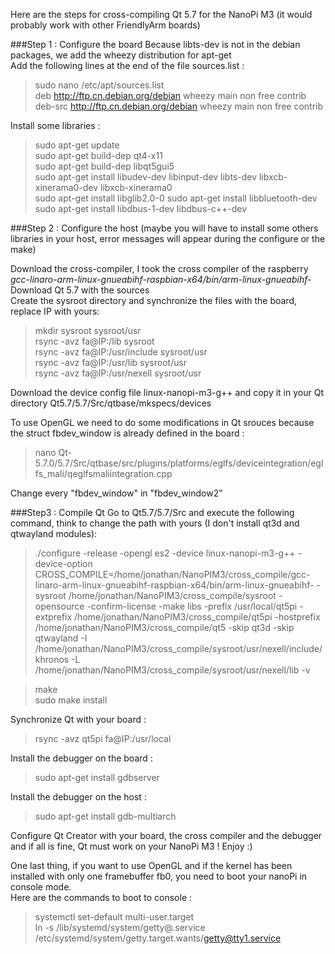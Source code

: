 Here are the steps for cross-compiling Qt 5.7 for the NanoPi M3 (it would probably work with other FriendlyArm boards) 

###Step 1 : Configure the board 
Because libts-dev is not in the debian packages, we add the wheezy distribution for apt-get   
Add the following lines at the end of the file sources.list :       
> sudo nano /etc/apt/sources.list  
> deb http://ftp.cn.debian.org/debian wheezy main non free contrib  
> deb-src http://ftp.cn.debian.org/debian wheezy main non free contrib 

Install some libraries : 
> sudo apt-get update  
> sudo apt-get build-dep qt4-x11  
> sudo apt-get build-dep libqt5gui5  
> sudo apt-get install libudev-dev libinput-dev libts-dev libxcb-xinerama0-dev libxcb-xinerama0  
> sudo apt-get install libglib2.0-0 
> sudo apt-get install libbluetooth-dev   
> sudo apt-get install libdbus-1-dev libdbus-c++-dev  

###Step 2 : Configure the host 
(maybe you will have to install some others libraries in your host, error messages will appear during the configure or the make)  

Download the cross-compiler, I took the cross compiler of the raspberry _gcc-linaro-arm-linux-gnueabihf-raspbian-x64/bin/arm-linux-gnueabihf-_  
Download Qt 5.7 with the sources  
Create the sysroot directory and synchronize the files with the board, replace IP with yours:    

> mkdir sysroot sysroot/usr     
> rsync -avz fa@IP:/lib sysroot  
> rsync -avz fa@IP:/usr/include sysroot/usr  
> rsync -avz fa@IP:/usr/lib sysroot/usr  
> rsync -avz fa@IP:/usr/nexell sysroot/usr  

Download the device config file linux-nanopi-m3-g++ and copy it in your Qt directory Qt5.7/5.7/Src/qtbase/mkspecs/devices

To use OpenGL we need to do some modifications in Qt srouces because the struct fbdev_window is already defined in the board :  
> nano Qt-5.7.0/5.7/Src/qtbase/src/plugins/platforms/eglfs/deviceintegration/eglfs_mali/qeglfsmaliintegration.cpp

Change every "fbdev_window" in "fbdev_window2"

###Step3 : Compile Qt
Go to Qt5.7/5.7/Src and execute the following command, think to change the path with yours (I don't install qt3d and qtwayland modules):
> ./configure -release -opengl es2 -device linux-nanopi-m3-g++ -device-option CROSS_COMPILE=/home/jonathan/NanoPIM3/cross_compile/gcc-linaro-arm-linux-gnueabihf-raspbian-x64/bin/arm-linux-gnueabihf- -sysroot /home/jonathan/NanoPIM3/cross_compile/sysroot -opensource -confirm-license -make libs -prefix /usr/local/qt5pi -extprefix /home/jonathan/NanoPIM3/cross_compile/qt5pi -hostprefix /home/jonathan/NanoPIM3/cross_compile/qt5 -skip qt3d -skip qtwayland -I /home/jonathan/NanoPIM3/cross_compile/sysroot/usr/nexell/include/khronos -L /home/jonathan/NanoPIM3/cross_compile/sysroot/usr/nexell/lib -v  

> make  
> sudo make install  

Synchronize Qt with your board :  
> rsync -avz qt5pi fa@IP:/usr/local  

Install the debugger on the board :
> sudo apt-get install gdbserver

Install the debugger on the host :
> sudo apt-get install gdb-multiarch 

Configure Qt Creator with your board, the cross compiler and the debugger and if all is fine, Qt must work on your NanoPi M3 ! 
Enjoy :)

One last thing, if you want to use OpenGL and if the kernel has been installed with only one framebuffer fb0, you need to boot your nanoPi in console mode.  
Here are the commands to boot to console :  
> systemctl set-default multi-user.target  
> ln -s /lib/systemd/system/getty@.service /etc/systemd/system/getty.target.wants/getty@tty1.service  





  
  
